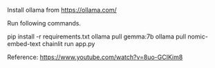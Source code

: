 Install ollama from https://ollama.com/ 

Run following commands.

pip install -r requirements.txt
ollama pull gemma:7b
ollama pull nomic-embed-text
chainlit run app.py


Reference: https://www.youtube.com/watch?v=8uo-GCIKim8